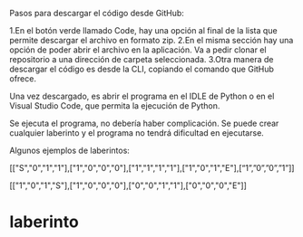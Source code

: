 Pasos para descargar el código desde GitHub:

1.En el botón verde llamado Code, hay una opción al final de la lista que permite descargar el archivo en formato zip.
2.En el misma sección hay una opción de poder abrir el archivo en la aplicación. Va a pedir clonar el repositorio a una dirección de carpeta seleccionada.
3.Otra manera de descargar el código es desde la CLI, copiando el comando que GitHub ofrece.

Una vez descargado, es abrir el programa en el IDLE de Python o en el Visual Studio Code, que permita la ejecución de Python. 

Se ejecuta el programa, no debería haber complicación. Se puede crear cualquier laberinto y el programa no tendrá dificultad en ejecutarse.

Algunos ejemplos de laberintos:

[["S","0","1","1"],["1","0","0","0"],["1","1","1","1"],["1","0","1","E"],[“1”,”0”,”0”,”1”]]

[["1","0","1","S"],["1","0","0","0"],["0","0","1","1"],["0","0","0","E"]] 

# laberinto
